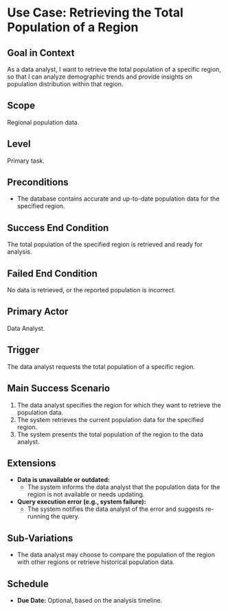 # Use Case: Retrieving the Total Population of a Region

## Goal in Context
As a data analyst, I want to retrieve the total population of a specific region, so that I can analyze demographic trends and provide insights on population distribution within that region.

## Scope
Regional population data.

## Level
Primary task.

## Preconditions
- The database contains accurate and up-to-date population data for the specified region.

## Success End Condition
The total population of the specified region is retrieved and ready for analysis.

## Failed End Condition
No data is retrieved, or the reported population is incorrect.

## Primary Actor
Data Analyst.

## Trigger
The data analyst requests the total population of a specific region.

## Main Success Scenario
1. The data analyst specifies the region for which they want to retrieve the population data.
2. The system retrieves the current population data for the specified region.
3. The system presents the total population of the region to the data analyst.

## Extensions
- **Data is unavailable or outdated:**
    - The system informs the data analyst that the population data for the region is not available or needs updating.
- **Query execution error (e.g., system failure):**
    - The system notifies the data analyst of the error and suggests re-running the query.

## Sub-Variations
- The data analyst may choose to compare the population of the region with other regions or retrieve historical population data.

## Schedule
- **Due Date:** Optional, based on the analysis timeline.
